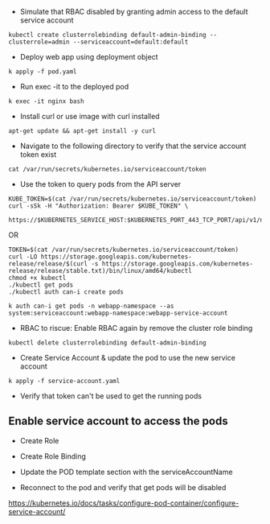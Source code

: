 - Simulate that RBAC disabled by granting admin access to the default service account

```
kubectl create clusterrolebinding default-admin-binding --clusterrole=admin --serviceaccount=default:default
```

- Deploy web app using deployment object
```
k apply -f pod.yaml
```

- Run exec -it to the deployed pod
```
k exec -it nginx bash
```

- Install curl or use image with curl installed
```
apt-get update && apt-get install -y curl
```

- Navigate to the following directory to verify that the service account token exist
```
cat /var/run/secrets/kubernetes.io/serviceaccount/token
```

- Use the token to query pods from the API server
```
KUBE_TOKEN=$(cat /var/run/secrets/kubernetes.io/serviceaccount/token)
curl -sSk -H "Authorization: Bearer $KUBE_TOKEN" \
      https://$KUBERNETES_SERVICE_HOST:$KUBERNETES_PORT_443_TCP_PORT/api/v1/namespaces/default/pods/$HOSTNAME
```
OR

```
TOKEN=$(cat /var/run/secrets/kubernetes.io/serviceaccount/token)
curl -LO https://storage.googleapis.com/kubernetes-release/release/$(curl -s https://storage.googleapis.com/kubernetes-release/release/stable.txt)/bin/linux/amd64/kubectl
chmod +x kubectl
./kubectl get pods
./kubectl auth can-i create pods

```

```
k auth can-i get pods -n webapp-namespace --as system:serviceaccount:webapp-namespace:webapp-service-account
```
- RBAC to riscue: Enable RBAC again by remove the cluster role binding
```
kubectl delete clusterrolebinding default-admin-binding
```

- Create Service Account & update the pod to use the new service account
```
k apply -f service-account.yaml
```

- Verify that token can't be used to get the running pods

## Enable service account to access the pods
- Create Role
- Create Role Binding

- Update the POD template section with the serviceAccountName

- Reconnect to the pod and verify that get pods will be disabled



https://kubernetes.io/docs/tasks/configure-pod-container/configure-service-account/
